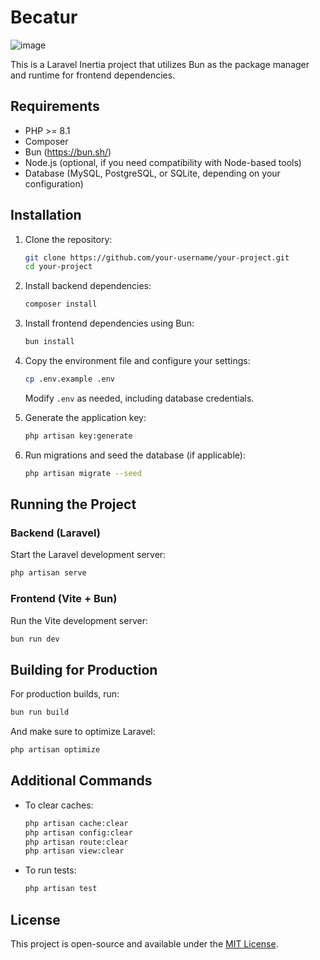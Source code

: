 # Becatur

![image](https://github.com/user-attachments/assets/4b1dffdf-4cda-4229-b037-af87b7cdec91)

This is a Laravel Inertia project that utilizes Bun as the package manager and runtime for frontend dependencies.

## Requirements

- PHP >= 8.1
- Composer
- Bun (https://bun.sh/)
- Node.js (optional, if you need compatibility with Node-based tools)
- Database (MySQL, PostgreSQL, or SQLite, depending on your configuration)

## Installation

1. Clone the repository:
   ```sh
   git clone https://github.com/your-username/your-project.git
   cd your-project
   ```

2. Install backend dependencies:
   ```sh
   composer install
   ```

3. Install frontend dependencies using Bun:
   ```sh
   bun install
   ```

4. Copy the environment file and configure your settings:
   ```sh
   cp .env.example .env
   ```
   Modify `.env` as needed, including database credentials.

5. Generate the application key:
   ```sh
   php artisan key:generate
   ```

6. Run migrations and seed the database (if applicable):
   ```sh
   php artisan migrate --seed
   ```

## Running the Project

### Backend (Laravel)
Start the Laravel development server:
```sh
php artisan serve
```

### Frontend (Vite + Bun)
Run the Vite development server:
```sh
bun run dev
```

## Building for Production

For production builds, run:
```sh
bun run build
```

And make sure to optimize Laravel:
```sh
php artisan optimize
```

## Additional Commands

- To clear caches:
  ```sh
  php artisan cache:clear
  php artisan config:clear
  php artisan route:clear
  php artisan view:clear
  ```

- To run tests:
  ```sh
  php artisan test
  ```

## License
This project is open-source and available under the [MIT License](LICENSE).

